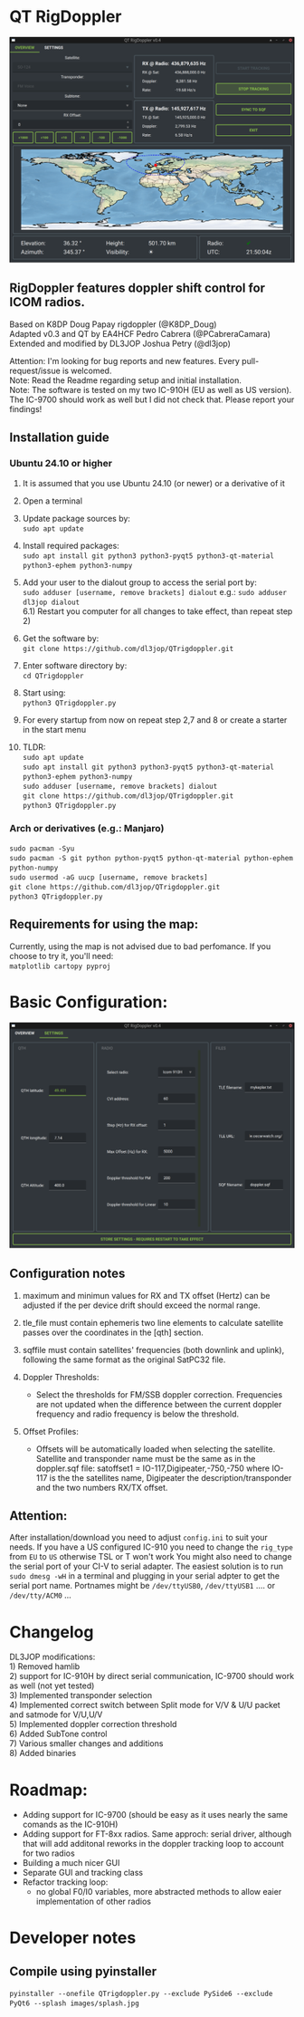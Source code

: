 # QT RigDoppler


<picture>
 <source media="(prefers-color-scheme: dark)" srcset="https://github.com/dl3jop/QTrigdoppler/blob/main/images/mainWindow.png">
 <source media="(prefers-color-scheme: light)" srcset="https://github.com/dl3jop/QTrigdoppler/blob/main/images/mainWindow.png">
 <img alt="Shows QTRigDoppler GUI." src="https://github.com/dl3jop/QTrigdoppler/blob/main/images/mainWindow.png">
</picture> 

## RigDoppler features doppler shift control for ICOM radios.

Based on K8DP Doug Papay rigdoppler (@K8DP_Doug)  
Adapted v0.3 and QT by EA4HCF Pedro Cabrera (@PCabreraCamara)  
Extended and modified by DL3JOP Joshua Petry (@dl3jop)

Attention: I'm looking for bug reports and new features. Every pull-request/issue is welcomed.<br/>
Note: Read the Readme regarding setup and initial installation.<br/>
Note: The software is tested on my two IC-910H (EU as well as US version). The IC-9700 should work as well but I did not check that. Please report your findings!<br/>

## Installation guide
### Ubuntu 24.10 or higher
 1) It is assumed that you use Ubuntu 24.10 (or newer) or a derivative of it
 2) Open a terminal
 3) Update package sources by:<br/> `sudo apt update`
 5) Install required packages:<br/> `sudo apt install git python3 python3-pyqt5 python3-qt-material python3-ephem python3-numpy`
 6) Add your user to the dialout group to access the serial port by:<br/> `sudo adduser [username, remove brackets] dialout` e.g.: `sudo adduser dl3jop dialout`<br/>
 6.1) Restart you computer for all changes to take effect, than repeat step 2)<br/>
 7) Get the software by:<br/> `git clone https://github.com/dl3jop/QTrigdoppler.git`
 8) Enter software directory by:<br/> `cd QTrigdoppler`
 9) Start using:<br/> `python3 QTrigdoppler.py`
 10) For every startup from now on repeat step 2,7 and 8 or create a starter in the start menu

 11) TLDR:\
     `sudo apt update`\
     `sudo apt install git python3 python3-pyqt5 python3-qt-material python3-ephem python3-numpy`\
     `sudo adduser [username, remove brackets] dialout`\
     `git clone https://github.com/dl3jop/QTrigdoppler.git`\
     `python3 QTrigdoppler.py`

### Arch or derivatives (e.g.: Manjaro)
`sudo pacman -Syu`\
     `sudo pacman -S git python python-pyqt5 python-qt-material python-ephem python-numpy`\
     `sudo usermod -aG uucp [username, remove brackets]`\
     `git clone https://github.com/dl3jop/QTrigdoppler.git`\
     `python3 QTrigdoppler.py`

## Requirements for using the map:  
Currently, using the map is not advised due to bad perfomance. If you choose to try it, you'll need:<br/>
`matplotlib
cartopy
pyproj`
  
    
# Basic Configuration:
<picture>
 <source media="(prefers-color-scheme: dark)" srcset="https://github.com/dl3jop/QTrigdoppler/blob/main/images/menu_config.png">
 <source media="(prefers-color-scheme: light)" srcset="https://github.com/dl3jop/QTrigdoppler/blob/main/images/menu_config.png">
 <img alt="Shows the GUI for editing config." src="https://github.com/dl3jop/QTrigdoppler/blob/main/images/menu_config.png">
</picture> 

## Configuration notes

1) maximum and minimun values for RX and TX offset (Hertz) can be adjusted if the per device drift should exceed the normal range.<br/>

2) tle_file must contain ephemeris two line elements to calculate satellite passes over the coordinates in the [qth] section. <br/>

3) sqffile must contain satellites' frequencies (both downlink and uplink), following the same format as the original SatPC32 file. <br/>

4) Doppler Thresholds:
     - Select the thresholds for FM/SSB doppler correction. Frequencies are not updated when the difference between the current doppler frequency and radio frequency is below the threshold.
5) Offset Profiles:
    - Offsets will be automatically loaded when selecting the satellite. Satellite and transponder name must be the same as in the doppler.sqf file:
      satoffset1 = IO-117,Digipeater,-750,-750
      where IO-117 is the the satellites name, Digipeater the description/transponder and the two numbers RX/TX offset.
## Attention:
After installation/download you need to adjust `config.ini` to suit your needs. If you have a US configured IC-910 you need to change the `rig_type` from `EU` to `US` otherwise TSL or T won't work
You might also need to change the serial port of your CI-V to serial adapter. The easiest solution is to run `sudo dmesg -wH` in a terminal and plugging in your serial adpter to get the serial port name.
Portnames might be `/dev/ttyUSB0`, `/dev/ttyUSB1` .... or `/dev/tty/ACM0` ... 

# Changelog
DL3JOP modifications: <br/>
    1) Removed hamlib<br/>
    2) support for IC-910H by direct serial communication, IC-9700 should work as well (not yet tested)<br/>
    3) Implemented transponder selection<br/>
    4) Implemented correct switch between Split mode for V/V & U/U packet and satmode for V/U,U/V<br/>
    5) Implemented doppler correction threshold<br/>
    6) Added SubTone control<br/>
    7) Various smaller changes and additions<br/>
    8) Added binaries
    
# Roadmap:
  - Adding support for IC-9700 (should be easy as it uses nearly the same comands as the IC-910H)
  - Adding support for FT-8xx radios. Same approch: serial driver, although that will add additonal reworks in the doppler tracking loop to account for two radios
  - Building a much nicer GUI
  - Separate GUI and tracking class
  - Refactor tracking loop:
    - no global F0/I0 variables, more abstracted methods to allow eaier implementation of other radios
    
# Developer notes
## Compile using pyinstaller
`pyinstaller --onefile QTrigdoppler.py --exclude PySide6 --exclude PyQt6 --splash images/splash.jpg`
